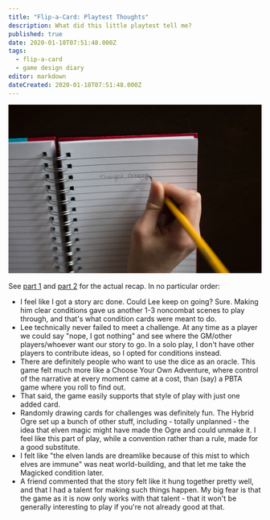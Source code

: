 ```yaml
---
title: "Flip-a-Card: Playtest Thoughts"
description: What did this little playtest tell me?
published: true
date: 2020-01-18T07:51:48.000Z
tags:
  - flip-a-card
  - game design diary
editor: markdown
dateCreated: 2020-01-18T07:51:48.000Z
---
```


![Featured Image](flip-a-card-playtest-thoughts.jpg)

See [part 1](/flip-a-card-solo-playtest-part-1/) and [part 2](/flip-a-card-solo-playtest-part-2/) for the actual recap. In no particular order:

* I feel like I got a story arc done. Could Lee keep on going? Sure. Making him clear conditions gave us another 1-3 noncombat scenes to play through, and that's what condition cards were meant to do.
* Lee technically never failed to meet a challenge. At any time as a player we could say "nope, I got nothing" and see where the GM/other players/whoever want our story to go. In a solo play, I don't have other players to contribute ideas, so I opted for conditions instead.
* There are definitely people who want to use the dice as an oracle. This game felt much more like a Choose Your Own Adventure, where control of the narrative at every moment came at a cost, than (say) a PBTA game where you roll to find out.
* That said, the game easily supports that style of play with just one added card.
* Randomly drawing cards for challenges was definitely fun. The Hybrid Ogre set up a bunch of other stuff, including - totally unplanned - the idea that elven magic might have made the Ogre and could unmake it. I feel like this part of play, while a convention rather than a rule, made for a good substitute.
* I felt like "the elven lands are dreamlike because of this mist to which elves are immune" was neat world-building, and that let me take the Magicked condition later.
* A friend commented that the story felt like it hung together pretty well, and that I had a talent for making such things happen. My big fear is that the game as it is now only works with that talent - that it won't be generally interesting to play if you're not already good at that.




    
